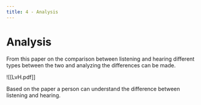 ```yaml
---
title: 4 - Analysis
---
```

# Analysis

From this paper on the comparison between listening and hearing different types between the two and analyzing the differences can be made.

![[LvH.pdf]]

Based on the paper a person can understand the difference between listening and hearing.